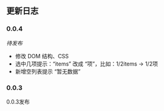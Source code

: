 ## 更新日志

### 0.0.4

*待发布*

- 修改 DOM 结构、CSS
- 选中几项提示：“items” 改成 “项”，比如：1/2items -> 1/2项
- 新增空列表提示 “暂无数据” 

### 0.0.3

0.0.3发布